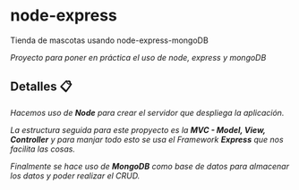 # node-express
Tienda de mascotas usando node-express-mongoDB

_Proyecto para poner en práctica el uso de node, express y mongoDB_

## Detalles 📋

_Hacemos uso de **Node** para crear el servidor que despliega la aplicación._

_La estructura seguida para este propyecto es la **MVC - Model, View, Controller** y para manjar todo esto se usa el Framework **Express** que nos facilita las cosas._

_Finalmente se hace uso de **MongoDB** como base de datos para almacenar los datos y poder realizar el CRUD._


